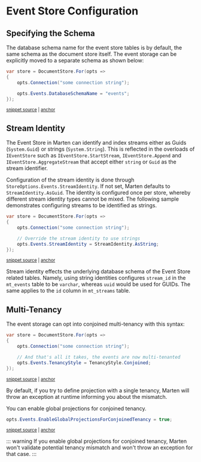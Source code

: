 # Event Store Configuration

## Specifying the Schema

The database schema name for the event store tables is by default, the same schema as the document store
itself. The event storage can be explicitly moved to a separate schema as shown below:

<!-- snippet: sample_set_event_store_schema -->
<a id='snippet-sample_set_event_store_schema'></a>
```cs
var store = DocumentStore.For(opts =>
{
    opts.Connection("some connection string");

    opts.Events.DatabaseSchemaName = "events";
});
```
<sup><a href='https://github.com/JasperFx/marten/blob/master/src/EventSourcingTests/Examples/StartStreamSamples.cs#L12-L21' title='Snippet source file'>snippet source</a> | <a href='#snippet-sample_set_event_store_schema' title='Start of snippet'>anchor</a></sup>
<!-- endSnippet -->

## Stream Identity

The Event Store in Marten can identify and index streams either as Guids
(`System.Guid`) or strings (`System.String`). This is reflected in the overloads
of `IEventStore` such as `IEventStore.StartStream`, `IEventStore.Append` and `IEventStore.AggregateStream`
that accept either `string` or `Guid` as the stream identifier.

Configuration of the stream identity is done through `StoreOptions.Events.StreamIdentity`. If not set, Marten defaults to `StreamIdentity.AsGuid`.
The identity is configured once per store, whereby different stream identity types cannot be mixed. The following sample
demonstrates configuring streams to be identified as strings.

<!-- snippet: sample_setting_stream_identity -->
<a id='snippet-sample_setting_stream_identity'></a>
```cs
var store = DocumentStore.For(opts =>
{
    opts.Connection("some connection string");

    // Override the stream identity to use strings
    opts.Events.StreamIdentity = StreamIdentity.AsString;
});
```
<sup><a href='https://github.com/JasperFx/marten/blob/master/src/EventSourcingTests/Examples/StartStreamSamples.cs#L26-L36' title='Snippet source file'>snippet source</a> | <a href='#snippet-sample_setting_stream_identity' title='Start of snippet'>anchor</a></sup>
<!-- endSnippet -->

Stream identity effects the underlying database schema of the Event Store related tables. Namely, using string identities configures `stream_id` in the `mt_events` table to be `varchar`, whereas `uuid` would be used for GUIDs. The same applies to the `id` column in `mt_streams` table.

## Multi-Tenancy

The event storage can opt into conjoined multi-tenancy with this syntax:

<!-- snippet: sample_making_the_events_multi_tenanted -->
<a id='snippet-sample_making_the_events_multi_tenanted'></a>
```cs
var store = DocumentStore.For(opts =>
{
    opts.Connection("some connection string");

    // And that's all it takes, the events are now multi-tenanted
    opts.Events.TenancyStyle = TenancyStyle.Conjoined;
});
```
<sup><a href='https://github.com/JasperFx/marten/blob/master/src/Marten.Testing/Examples/ConfiguringDocumentStore.cs#L228-L238' title='Snippet source file'>snippet source</a> | <a href='#snippet-sample_making_the_events_multi_tenanted' title='Start of snippet'>anchor</a></sup>
<!-- endSnippet -->

By default, if you try to define projection with a single tenancy, Marten will throw an exception at runtime informing you about the mismatch.

You can enable global projections for conjoined tenancy.

<!-- snippet: sample_enabling_global_projections_for_conjoined_tenancy -->
<a id='snippet-sample_enabling_global_projections_for_conjoined_tenancy'></a>
```cs
opts.Events.EnableGlobalProjectionsForConjoinedTenancy = true;
```
<sup><a href='https://github.com/JasperFx/marten/blob/master/src/EventSourcingTests/Aggregation/aggregation_projection_validation_rules.cs#L94-L98' title='Snippet source file'>snippet source</a> | <a href='#snippet-sample_enabling_global_projections_for_conjoined_tenancy' title='Start of snippet'>anchor</a></sup>
<!-- endSnippet -->

::: warning
If you enable global projections for conjoined tenancy, Marten won't validate potential tenancy mismatch and won't throw an exception for that case.
:::
